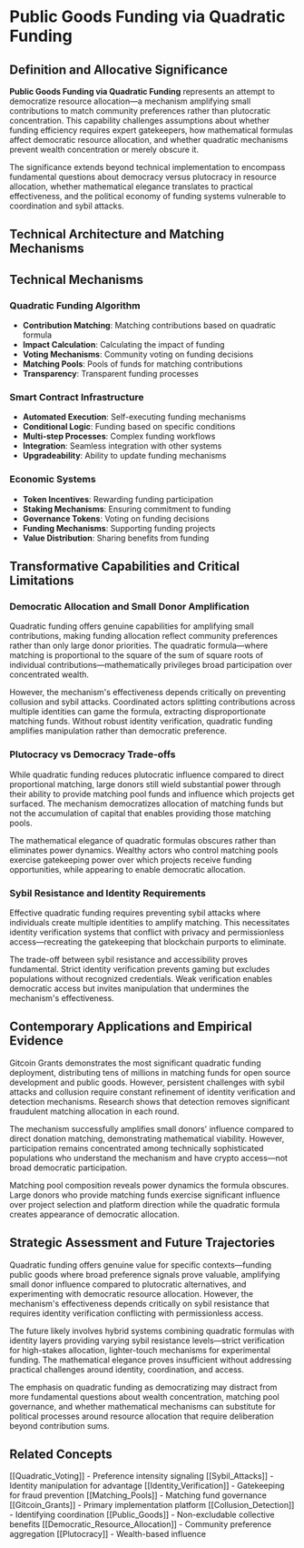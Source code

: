 # Public Goods Funding via Quadratic Funding

## Definition and Allocative Significance

**Public Goods Funding via Quadratic Funding** represents an attempt to democratize resource allocation—a mechanism amplifying small contributions to match community preferences rather than plutocratic concentration. This capability challenges assumptions about whether funding efficiency requires expert gatekeepers, how mathematical formulas affect democratic resource allocation, and whether quadratic mechanisms prevent wealth concentration or merely obscure it.

The significance extends beyond technical implementation to encompass fundamental questions about democracy versus plutocracy in resource allocation, whether mathematical elegance translates to practical effectiveness, and the political economy of funding systems vulnerable to coordination and sybil attacks.

## Technical Architecture and Matching Mechanisms

## Technical Mechanisms

### Quadratic Funding Algorithm
- **Contribution Matching**: Matching contributions based on quadratic formula
- **Impact Calculation**: Calculating the impact of funding
- **Voting Mechanisms**: Community voting on funding decisions
- **Matching Pools**: Pools of funds for matching contributions
- **Transparency**: Transparent funding processes

### Smart Contract Infrastructure
- **Automated Execution**: Self-executing funding mechanisms
- **Conditional Logic**: Funding based on specific conditions
- **Multi-step Processes**: Complex funding workflows
- **Integration**: Seamless integration with other systems
- **Upgradeability**: Ability to update funding mechanisms

### Economic Systems
- **Token Incentives**: Rewarding funding participation
- **Staking Mechanisms**: Ensuring commitment to funding
- **Governance Tokens**: Voting on funding decisions
- **Funding Mechanisms**: Supporting funding projects
- **Value Distribution**: Sharing benefits from funding

## Transformative Capabilities and Critical Limitations

### Democratic Allocation and Small Donor Amplification

Quadratic funding offers genuine capabilities for amplifying small contributions, making funding allocation reflect community preferences rather than only large donor priorities. The quadratic formula—where matching is proportional to the square of the sum of square roots of individual contributions—mathematically privileges broad participation over concentrated wealth.

However, the mechanism's effectiveness depends critically on preventing collusion and sybil attacks. Coordinated actors splitting contributions across multiple identities can game the formula, extracting disproportionate matching funds. Without robust identity verification, quadratic funding amplifies manipulation rather than democratic preference.

### Plutocracy vs Democracy Trade-offs

While quadratic funding reduces plutocratic influence compared to direct proportional matching, large donors still wield substantial power through their ability to provide matching pool funds and influence which projects get surfaced. The mechanism democratizes allocation of matching funds but not the accumulation of capital that enables providing those matching pools.

The mathematical elegance of quadratic formulas obscures rather than eliminates power dynamics. Wealthy actors who control matching pools exercise gatekeeping power over which projects receive funding opportunities, while appearing to enable democratic allocation.

### Sybil Resistance and Identity Requirements

Effective quadratic funding requires preventing sybil attacks where individuals create multiple identities to amplify matching. This necessitates identity verification systems that conflict with privacy and permissionless access—recreating the gatekeeping that blockchain purports to eliminate.

The trade-off between sybil resistance and accessibility proves fundamental. Strict identity verification prevents gaming but excludes populations without recognized credentials. Weak verification enables democratic access but invites manipulation that undermines the mechanism's effectiveness.

## Contemporary Applications and Empirical Evidence

Gitcoin Grants demonstrates the most significant quadratic funding deployment, distributing tens of millions in matching funds for open source development and public goods. However, persistent challenges with sybil attacks and collusion require constant refinement of identity verification and detection mechanisms. Research shows that detection removes significant fraudulent matching allocation in each round.

The mechanism successfully amplifies small donors' influence compared to direct donation matching, demonstrating mathematical viability. However, participation remains concentrated among technically sophisticated populations who understand the mechanism and have crypto access—not broad democratic participation.

Matching pool composition reveals power dynamics the formula obscures. Large donors who provide matching funds exercise significant influence over project selection and platform direction while the quadratic formula creates appearance of democratic allocation.

## Strategic Assessment and Future Trajectories

Quadratic funding offers genuine value for specific contexts—funding public goods where broad preference signals prove valuable, amplifying small donor influence compared to plutocratic alternatives, and experimenting with democratic resource allocation. However, the mechanism's effectiveness depends critically on sybil resistance that requires identity verification conflicting with permissionless access.

The future likely involves hybrid systems combining quadratic formulas with identity layers providing varying sybil resistance levels—strict verification for high-stakes allocation, lighter-touch mechanisms for experimental funding. The mathematical elegance proves insufficient without addressing practical challenges around identity, coordination, and access.

The emphasis on quadratic funding as democratizing may distract from more fundamental questions about wealth concentration, matching pool governance, and whether mathematical mechanisms can substitute for political processes around resource allocation that require deliberation beyond contribution sums.

## Related Concepts

[[Quadratic_Voting]] - Preference intensity signaling
[[Sybil_Attacks]] - Identity manipulation for advantage
[[Identity_Verification]] - Gatekeeping for fraud prevention
[[Matching_Pools]] - Matching fund governance
[[Gitcoin_Grants]] - Primary implementation platform
[[Collusion_Detection]] - Identifying coordination
[[Public_Goods]] - Non-excludable collective benefits
[[Democratic_Resource_Allocation]] - Community preference aggregation
[[Plutocracy]] - Wealth-based influence